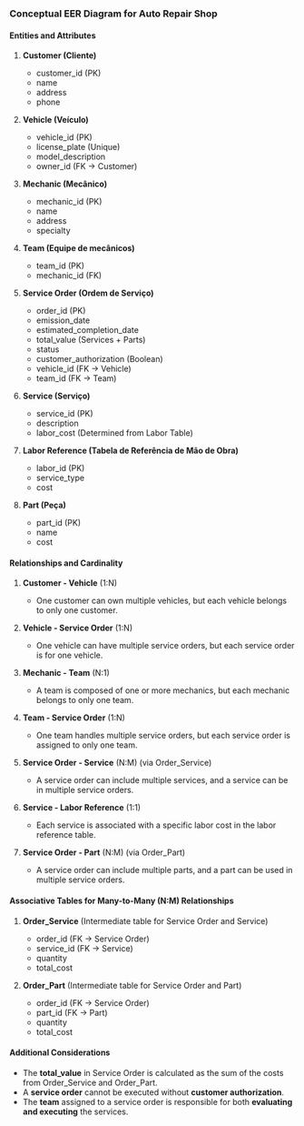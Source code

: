### Conceptual EER Diagram for Auto Repair Shop

#### **Entities and Attributes**
1. **Customer (Cliente)**
   - customer_id (PK)
   - name
   - address
   - phone

2. **Vehicle (Veículo)**
   - vehicle_id (PK)
   - license_plate (Unique)
   - model_description
   - owner_id (FK -> Customer)

3. **Mechanic (Mecânico)**
   - mechanic_id (PK)
   - name
   - address
   - specialty

4. **Team (Equipe de mecânicos)**
   - team_id (PK)
   - mechanic_id (FK)

5. **Service Order (Ordem de Serviço)**
   - order_id (PK)
   - emission_date
   - estimated_completion_date
   - total_value (Services + Parts)
   - status
   - customer_authorization (Boolean)
   - vehicle_id (FK -> Vehicle)
   - team_id (FK -> Team)

6. **Service (Serviço)**
   - service_id (PK)
   - description
   - labor_cost (Determined from Labor Table)

7. **Labor Reference (Tabela de Referência de Mão de Obra)**
   - labor_id (PK)
   - service_type
   - cost

8. **Part (Peça)**
   - part_id (PK)
   - name
   - cost

#### **Relationships and Cardinality**
1. **Customer - Vehicle** (1:N)
   - One customer can own multiple vehicles, but each vehicle belongs to only one customer.

2. **Vehicle - Service Order** (1:N)
   - One vehicle can have multiple service orders, but each service order is for one vehicle.

3. **Mechanic - Team** (N:1)
   - A team is composed of one or more mechanics, but each mechanic belongs to only one team.

4. **Team - Service Order** (1:N)
   - One team handles multiple service orders, but each service order is assigned to only one team.

5. **Service Order - Service** (N:M) (via Order_Service)
   - A service order can include multiple services, and a service can be in multiple service orders.

6. **Service - Labor Reference** (1:1)
   - Each service is associated with a specific labor cost in the labor reference table.

7. **Service Order - Part** (N:M) (via Order_Part)
   - A service order can include multiple parts, and a part can be used in multiple service orders.

#### **Associative Tables for Many-to-Many (N:M) Relationships**
1. **Order_Service** (Intermediate table for Service Order and Service)
   - order_id (FK -> Service Order)
   - service_id (FK -> Service)
   - quantity
   - total_cost

2. **Order_Part** (Intermediate table for Service Order and Part)
   - order_id (FK -> Service Order)
   - part_id (FK -> Part)
   - quantity
   - total_cost

#### **Additional Considerations**
- The **total_value** in Service Order is calculated as the sum of the costs from Order_Service and Order_Part.
- A **service order** cannot be executed without **customer authorization**.
- The **team** assigned to a service order is responsible for both **evaluating and executing** the services.

